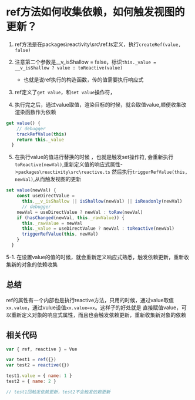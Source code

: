 # ref方法如何收集依赖，如何触发视图的更新？

1. ref方法是在packages\reactivity\src\ref.ts定义，执行`createRef(value, false)`

2. 注意第二个参数是__v_isShallow = false，标识`this._value = __v_isShallow ? value : toReactive(value)`
   - 也就是说ref执行的构造函数，传的值需要执行响应式

3. ref定义了`get value`，和`set value`操作符，

4. 执行完之后，通过value取值，渲染目标的时候，就会取值value,顺便收集改渲染函数作为依赖

```js
get value() {
    // debugger
    trackRefValue(this)
    return this._value
  }
```


5. 在执行value的值进行替换的时候 ，也就是触发set操作符, 会重新执行`toReactive(newVal)`,重新定义值的响应式属性->`packages\reactivity\src\reactive.ts`
    然后执行`triggerRefValue(this, newVal)`,从而触发视图的更新

```js
set value(newVal) {
    const useDirectValue =
      this.__v_isShallow || isShallow(newVal) || isReadonly(newVal)
      // debugger
    newVal = useDirectValue ? newVal : toRaw(newVal)
    if (hasChanged(newVal, this._rawValue)) {
      this._rawValue = newVal
      this._value = useDirectValue ? newVal : toReactive(newVal)
      triggerRefValue(this, newVal)
    }
  }
```

5-1. 在设置value的值的时候，就会重新定义响应式熟悉，触发依赖更新，重新收集新的对象的依赖收集


## 总结
ref的属性有一个内部也是执行reactive方法，只用的时候，通过value取值`xx.value`，通过vulue设值`xx.value=xx`。这样子的好处就是
直接赋值value，可以重新定义对象的响应式属性，而且也会触发依赖更新，重新收集新对象的依赖

## 相关代码
```js
var { ref, reactive } = Vue

var test1 = ref({})
var test2 = reactive({})

test1.value = { name: 1 }
test2 = { name: 2 }

// test1回触发依赖更新，test2不会触发依赖更新
```